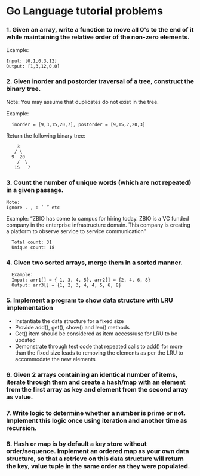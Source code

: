 # Go Language tutorial problems
### 1.	Given an array, write a function to move all 0's to the end of it while maintaining the relative order of the non-zero elements.

 Example:
 ```
 Input: [0,1,0,3,12]
 Output: [1,3,12,0,0]
 ```

### 2.	Given inorder and postorder traversal of a tree, construct the binary tree.

Note:
You may assume that duplicates do not exist in the tree.

Example:
```
  inorder = [9,3,15,20,7], postorder = [9,15,7,20,3]
```
Return the following binary tree:
```
    3
   / \
  9  20
    /  \
   15   7
```
### 3.	Count the number of unique words (which are not repeated) in a given passage.

	Note:
	Ignore . , : ’ ” etc

Example:
“ZBIO has come to campus for hiring today. ZBIO is a VC funded company in the enterprise infrastructure domain. This company is creating a platform to observe service to service communication” 
```
  Total count: 31
  Unique count: 18
```
### 4.	Given two sorted arrays, merge them in a sorted manner. 
```
  Example:
  Input: arr1[] = { 1, 3, 4, 5}, arr2[] = {2, 4, 6, 8}
  Output: arr3[] = {1, 2, 3, 4, 4, 5, 6, 8}
```
### 5.	Implement a program to show data structure with LRU implementation 
* Instantiate the data structure for a fixed size
* Provide add(), get(), show() and len() methods
* Get() item should be considered as item access/use for LRU to be updated
* Demonstrate through test code that repeated calls to add() for more than the fixed size leads to removing the elements as per the LRU to accommodate the new elements


### 6.	Given 2 arrays containing an identical number of items, iterate through them and create a hash/map with an element from the first array as key and element from the second array as value.


### 7.	Write logic to determine whether a number is prime or not. Implement this logic once using iteration and another time as recursion.


### 8.	Hash or map is by default a key store without order/sequence. Implement an ordered map as your own data structure, so that a retrieve on this data structure will return the key, value tuple in the same order as they were populated.